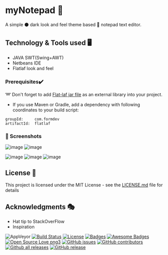 
# myNotepad :metal:

A simple :black_circle: dark look and feel theme based  :page_with_curl: notepad text editor.

## Technology & Tools used :desktop_computer:

* JAVA SWT(Swing+AWT)
* Netbeans IDE
* Flatlaf look and feel

### Prerequisites:heavy_check_mark:
:loop: Don't forget to add [Flat-laf jar file](https://jar-download.com/?search_box=FlatLaf) as an external library into your project. 
* If you use Maven or Gradle, add a dependency with following coordinates to your build script:

```
groupId:     com.formdev
artifactId:  flatlaf
```

### :iphone: Screenshots
![image](https://user-images.githubusercontent.com/69616825/90387688-3bc13e80-e0a4-11ea-98bd-fcbfe1b6d81c.png)
![image](https://user-images.githubusercontent.com/69616825/90387878-922e7d00-e0a4-11ea-9c51-053df9d13aac.png)

![image](https://user-images.githubusercontent.com/69616825/90387977-c144ee80-e0a4-11ea-8384-b6a92c85cf36.png)
![image](https://user-images.githubusercontent.com/69616825/90388022-cf930a80-e0a4-11ea-9dc5-edd663bef973.png)
![image](https://user-images.githubusercontent.com/69616825/90388048-dae63600-e0a4-11ea-818f-c0fed25540b0.png)

## License :rocket:

This project is licensed under the MIT License - see the [LICENSE.md](LICENSE.md) file for details

## Acknowledgments :performing_arts:

* Hat tip to StackOverFlow
* Inspiration

![AppVeyor](https://img.shields.io/Geeky-Ashu14/myNotepad?style=for-the-badge)
[![Build Status](http://img.shields.io/travis/badges/badgerbadgerbadger.svg?style=flat-square)](https://travis-ci.org/badges/badgerbadgerbadger)  [![License](http://img.shields.io/:license-mit-blue.svg?style=flat-square)](http://badges.mit-license.org) [![Badges](http://img.shields.io/:badges-9/9-ff6799.svg?style=flat-square)](https://github.com/badges/badgerbadgerbadger)
[![Awesome Badges](https://img.shields.io/badge/badges-awesome-green.svg)](https://github.com/Naereen/badges)
[![Open Source Love png3](https://badges.frapsoft.com/os/v3/open-source.png?v=103)](https://github.com/ellerbrock/open-source-badges/)
[![GitHub issues](https://img.shields.io/github/issues/Naereen/StrapDown.js.svg)](https://GitHub.com/Naereen/StrapDown.js/issues/)
[![GitHub contributors](https://img.shields.io/github/contributors/Naereen/StrapDown.js.svg)](https://GitHub.com/Naereen/StrapDown.js/graphs/contributors/)
[![Github all releases](https://img.shields.io/github/downloads/Naereen/StrapDown.js/total.svg)](https://GitHub.com/Naereen/StrapDown.js/releases/)
[![GitHub release](https://img.shields.io/github/release/Naereen/StrapDown.js.svg)](https://GitHub.com/Naereen/StrapDown.js/releases/)
